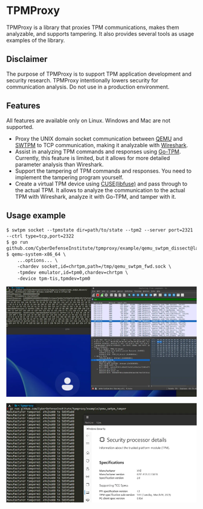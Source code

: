 # TPMProxy

TPMProxy is a library that proxies TPM communications, makes them analyzable, and supports tampering.
It also provides several tools as usage examples of the library.

## Disclaimer

The purpose of TPMProxy is to support TPM application development and security research.
TPMProxy intentionally lowers security for communication analysis.
Do not use in a production environment.

## Features

All features are available only on Linux. Windows and Mac are not supported.

* Proxy the UNIX domain socket communication between [QEMU](https://www.qemu.org/) and [SWTPM](https://github.com/stefanberger/swtpm) to TCP communication, making it analyzable with [Wireshark](https://www.wireshark.org/).
* Assist in analyzing TPM commands and responses using [Go-TPM](https://github.com/google/go-tpm). Currently, this feature is limited, but it allows for more detailed parameter analysis than Wireshark.
* Support the tampering of TPM commands and responses. You need to implement the tampering program yourself.
* Create a virtual TPM device using [CUSE(libfuse)](https://github.com/libfuse/libfuse) and pass through to the actual TPM. It allows to analyze the communication to the actual TPM with Wireshark, analyze it with Go-TPM, and tamper with it.

## Usage example

```
$ swtpm socket --tpmstate dir=path/to/state --tpm2 --server port=2321 --ctrl type=tcp,port=2322
$ go run github.com/CyberDefenseInstitute/tpmproxy/example/qemu_swtpm_dissect@latest
$ qemu-system-x86_64 \
    ...options... \
    -chardev socket,id=chrtpm,path=/tmp/qemu_swtpm_fwd.sock \
    -tpmdev emulator,id=tpm0,chardev=chrtpm \
    -device tpm-tis,tpmdev=tpm0
```

![dissect](img/dissect.webp)

![tamper](img/tamper.webp)